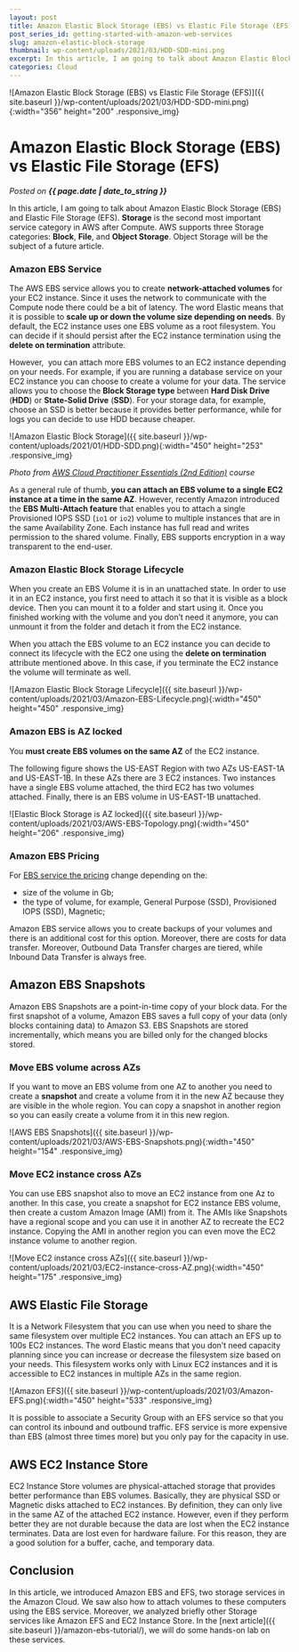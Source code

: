 ```yaml
---
layout: post
title: Amazon Elastic Block Storage (EBS) vs Elastic File Storage (EFS)
post_series_id: getting-started-with-amazon-web-services
slug: amazon-elastic-block-storage
thumbnail: wp-content/uploads/2021/03/HDD-SDD-mini.png
excerpt: In this article, I am going to talk about Amazon Elastic Block Storage (EBS) and Elastic File Storage (EFS).
categories: Cloud
---
```


![Amazon Elastic Block Storage (EBS) vs Elastic File Storage (EFS)]({{ site.baseurl }}/wp-content/uploads/2021/03/HDD-SDD-mini.png){:width="356" height="200" .responsive_img}

# Amazon Elastic Block Storage (EBS) vs Elastic File Storage (EFS)
_Posted on **{{ page.date | date_to_string }}**_

In this article, I am going to talk about Amazon Elastic Block Storage (EBS) and Elastic File Storage (EFS). **Storage** is the second most important service category in AWS after Compute. AWS supports three Storage categories: **Block**, **File**, and **Object Storage**. Object Storage will be the subject of a future article.

### Amazon EBS Service

The AWS EBS service allows you to create **network-attached volumes** for your EC2 instance. Since it uses the network to communicate with the Compute node there could be a bit of latency. The word Elastic means that it is possible to **scale up or down the volume size depending on needs**. By default, the EC2 instance uses one EBS volume as a root filesystem. You can decide if it should persist after the EC2 instance termination using the **delete on termination** attribute.

However,  you can attach more EBS volumes to an EC2 instance depending on your needs. For example, if you are running a database service on your EC2 instance you can choose to create a volume for your data. The service allows you to choose the **Block Storage type** between **Hard Disk Drive** (**HDD**) or **State-Solid Drive** (**SSD**). For your storage data, for example, choose an SSD is better because it provides better performance, while for logs you can decide to use HDD because cheaper.

![Amazon Elastic Block Storage]({{ site.baseurl }}/wp-content/uploads/2021/01/HDD-SDD.png){:width="450" height="253" .responsive_img}

_Photo from [AWS Cloud Practitioner Essentials (2nd Edition)](https://aws.amazon.com/it/training/course-descriptions/cloud-practitioner-essentials/) course_

As a general rule of thumb, **you can attach an EBS volume to a single EC2 instance at a time in the same AZ**. However, recently Amazon introduced the **EBS Multi-Attach feature** that enables you to attach a single Provisioned IOPS SSD (`io1` or `io2`) volume to multiple instances that are in the same Availability Zone. Each instance has full read and writes permission to the shared volume. Finally, EBS supports encryption in a way transparent to the end-user.

### Amazon Elastic Block Storage Lifecycle

When you create an EBS Volume it is in an unattached state. In order to use it in an EC2 instance, you first need to attach it so that it is visible as a block device. Then you can mount it to a folder and start using it. Once you finished working with the volume and you don’t need it anymore, you can unmount it from the folder and detach it from the EC2 instance.

When you attach the EBS volume to an EC2 instance you can decide to connect its lifecycle with the EC2 one using the **delete on termination** attribute mentioned above. In this case, if you terminate the EC2 instance the volume will terminate as well.

![Amazon Elastic Block Storage Lifecycle]({{ site.baseurl }}/wp-content/uploads/2021/03/Amazon-EBS-Lifecycle.png){:width="450" height="450" .responsive_img}

### Amazon EBS is AZ locked

You **must create EBS volumes on the same AZ** of the EC2 instance.

The following figure shows the US-EAST Region with two AZs US-EAST-1A and US-EAST-1B. In these AZs there are 3 EC2 instances. Two instances have a single EBS volume attached, the third EC2 has two volumes attached. Finally, there is an EBS volume in US-EAST-1B unattached.

![Elastic Block Storage is AZ locked]({{ site.baseurl }}/wp-content/uploads/2021/03/AWS-EBS-Topology.png){:width="450" height="206" .responsive_img}

### Amazon EBS Pricing

For [EBS service the pricing](https://aws.amazon.com/ebs/pricing/) change depending on the:

-   size of the volume in Gb;
-   the type of volume, for example, General Purpose (SSD), Provisioned IOPS (SSD), Magnetic;

Amazon EBS service allows you to create backups of your volumes and there is an additional cost for this option. Moreover, there are costs for data transfer. Moreover, Outbound Data Transfer charges are tiered, while Inbound Data Transfer is always free.

## Amazon EBS Snapshots

Amazon EBS Snapshots are a point-in-time copy of your block data. For the first snapshot of a volume, Amazon EBS saves a full copy of your data (only blocks containing data) to Amazon S3. EBS Snapshots are stored incrementally, which means you are billed only for the changed blocks stored.

### Move EBS volume across AZs

If you want to move an EBS volume from one AZ to another you need to create a **snapshot** and create a volume from it in the new AZ because they are visible in the whole region. You can copy a snapshot in another region so you can easily create a volume from it in this new region.

![AWS EBS Snapshots]({{ site.baseurl }}/wp-content/uploads/2021/03/AWS-EBS-Snapshots.png){:width="450" height="154" .responsive_img}

### Move EC2 instance cross AZs

You can use EBS snapshot also to move an EC2 instance from one Az to another. In this case, you create a snapshot for EC2 instance EBS volume, then create a custom Amazon Image (AMI) from it. The AMIs like Snapshots have a regional scope and you can use it in another AZ to recreate the EC2 instance. Copying the AMI in another region you can even move the EC2 instance volume to another region.

![Move EC2 instance cross AZs]({{ site.baseurl }}/wp-content/uploads/2021/03/EC2-instance-cross-AZ.png){:width="450" height="175" .responsive_img}

## AWS Elastic File Storage

It is a Network Filesystem that you can use when you need to share the same filesystem over multiple EC2 instances. You can attach an EFS up to 100s EC2 instances. The word Elastic means that you don’t need capacity planning since you can increase or decrease the filesystem size based on your needs. This filesystem works only with Linux EC2 instances and it is accessible to EC2 instances in multiple AZs in the same region.  

![Amazon EFS]({{ site.baseurl }}/wp-content/uploads/2021/03/Amazon-EFS.png){:width="450" height="533" .responsive_img}

It is possible to associate a Security Group with an EFS service so that you can control its inbound and outbound traffic. EFS service is more expensive than EBS (almost three times more) but you only pay for the capacity in use.

## AWS EC2 Instance Store

EC2 Instance Store volumes are physical-attached storage that provides better performance than EBS volumes. Basically, they are physical SSD or Magnetic disks attached to EC2 instances. By definition, they can only live in the same AZ of the attached EC2 instance. However, even if they perform better they are not durable because the data are lost when the EC2 instance terminates. Data are lost even for hardware failure. For this reason, they are a good solution for a buffer, cache, and temporary data.

## Conclusion

In this article, we introduced Amazon EBS and EFS, two storage services in the Amazon Cloud. We saw also how to attach volumes to these computers using the EBS service. Moreover, we analyzed briefly other Storage services like Amazon EFS and EC2 Instance Store. In the [next article]({{ site.baseurl }}/amazon-ebs-tutorial/), we will do some hands-on lab on these services.